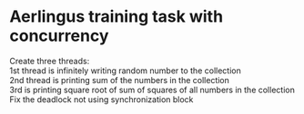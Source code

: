 # Aerlingus training task with concurrency
Create three threads: \
1st thread is infinitely writing random number to the collection \
2nd thread is printing sum of the numbers in the collection \
3rd is printing square root  of sum of squares of all numbers in the collection \
Fix the deadlock not using synchronization block

